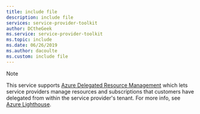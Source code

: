 ```yaml
---
title: include file
description: include file
services: service-provider-toolkit
author: DCtheGeek
ms.service: service-provider-toolkit
ms.topic: include
ms.date: 06/26/2019
ms.author: dacoulte
ms.custom: include file
---
```


> [!NOTE]
> This service supports
> [Azure Delegated Resource Management](../articles/lighthouse/concepts/azure-delegated-resource-management.md)
> which lets service providers manage resources and subscriptions that customers have delegated from
> within the service provider's tenant. For more info, see [Azure Lighthouse](../articles/lighthouse/overview.md).
